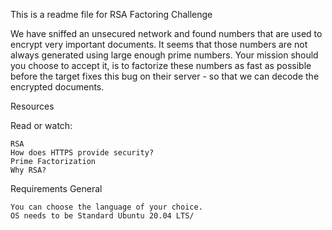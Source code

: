 This is a readme file for RSA Factoring Challenge


We have sniffed an unsecured network and found numbers that are used to encrypt very important documents.
It seems that those numbers are not always generated using large enough prime numbers. 
Your mission should you choose to accept it, 
is to factorize these numbers as fast as possible before the target fixes this bug on their server - 
so that we can decode the encrypted documents.

Resources

Read or watch:

    RSA
    How does HTTPS provide security?
    Prime Factorization
    Why RSA?

Requirements
General

    You can choose the language of your choice.
    OS needs to be Standard Ubuntu 20.04 LTS/
